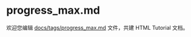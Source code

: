 progress_max.md
===

欢迎您编辑 <a target="__blank" href="https://github.com/jaywcjlove/html-tutorial/blob/master/docs/tags/progress_max.md">docs/tags/progress_max.md</a> 文件，共建 HTML Tutorial 文档。